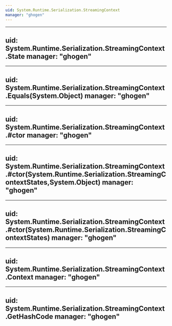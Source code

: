 ```yaml
---
uid: System.Runtime.Serialization.StreamingContext
manager: "ghogen"
---
```


---
uid: System.Runtime.Serialization.StreamingContext.State
manager: "ghogen"
---

---
uid: System.Runtime.Serialization.StreamingContext.Equals(System.Object)
manager: "ghogen"
---

---
uid: System.Runtime.Serialization.StreamingContext.#ctor
manager: "ghogen"
---

---
uid: System.Runtime.Serialization.StreamingContext.#ctor(System.Runtime.Serialization.StreamingContextStates,System.Object)
manager: "ghogen"
---

---
uid: System.Runtime.Serialization.StreamingContext.#ctor(System.Runtime.Serialization.StreamingContextStates)
manager: "ghogen"
---

---
uid: System.Runtime.Serialization.StreamingContext.Context
manager: "ghogen"
---

---
uid: System.Runtime.Serialization.StreamingContext.GetHashCode
manager: "ghogen"
---
